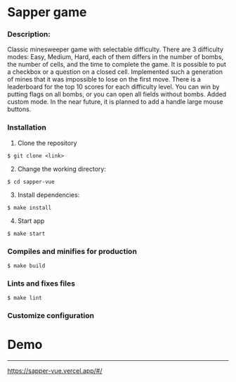 # Sapper game

### Description:

Classic minesweeper game with selectable difficulty. There are 3 difficulty modes: Easy, Medium, Hard, each of them differs in the number of bombs, the number of cells, and the time to complete the game. It is possible to put a checkbox or a question on a closed cell. Implemented such a generation of mines that it was impossible to lose on the first move. There is a leaderboard for the top 10 scores for each difficulty level. You can win by putting flags on all bombs, or you can open all fields without bombs. Added custom mode. In the near future, it is planned to add a handle large mouse buttons.

### Installation

1. Clone the repository

```
$ git clone <link>
```

2. Change the working directory:

```
$ cd sapper-vue
```

3. Install dependencies:

```
$ make install
```

4. Start app

```
$ make start
```

### Compiles and minifies for production

```
$ make build
```

### Lints and fixes files

```
$ make lint
```

### Customize configuration

# Demo

---
https://sapper-vue.vercel.app/#/
